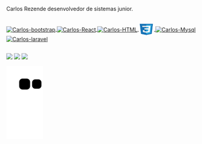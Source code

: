 
Carlos Rezende desenvolvedor de sistemas junior.
 
 <div align="center">
  
 <a href="https://github.com/carlos-rezende">
   
  
</div>
 
 </div>
<div style="display: inline_block"><br>
   
  <img align="center" alt="Carlos-bootstrap" height="30" width="70" src="https://cdn.jsdelivr.net/gh/devicons/devicon/icons/bootstrap/bootstrap-original.svg" />
  <img align="center" alt="Carlos-React" height="30" width="40" src="https://cdn.jsdelivr.net/gh/devicons/devicon/icons/azure/azure-original.svg">
  <img align="center" alt="Carlos-HTML" height="30" width="80" src="https://cdn.jsdelivr.net/gh/devicons/devicon/icons/html5/html5-original.svg">
  <img align="center" alt="Carlos-CSS" height="30" width="40" src="https://raw.githubusercontent.com/devicons/devicon/master/icons/css3/css3-original.svg">
  <img align="center" alt="Carlos-Mysql" height="30" width="40" src="https://cdn.jsdelivr.net/gh/devicons/devicon/icons/mysql/mysql-original-wordmark.svg">
 <img align="center" alt="Carlos-laravel" height="30" width="70" src="https://cdn.jsdelivr.net/gh/devicons/devicon/icons/laravel/laravel-plain-wordmark.svg">
  </div>

##

<div> 
  <a href = "mailto:contatocarlospqdt_21@hotmail.com"><img src=https://img.shields.io/badge/Microsoft_Outlook-0078D4?style=for-the-badge&logo=microsoft-outlook&logoColor=white target="_blank"></a>
  <a href="https://www.linkedin.com/in/carlosrezendecampos/" target="_blank"><img src="https://img.shields.io/badge/-LinkedIn-%230077B5?style=for-the-badge&logo=linkedin&logoColor=white" target="_blank"></a> 
 <a href="https://api.whatsapp.com/send?phone=5521991967259&text=Olá! Seja bem vindo(a)" target="_blank"><img src=https://img.shields.io/badge/WhatsApp-25D366?style=for-the-badge&logo=whatsapp&logoColor=white target="_blank"></a>
 
 ![Snake animation](https://github.com/carlos-rezende/carlos-rezende/blob/output/github-contribution-grid-snake.svg)
 
 </div>
